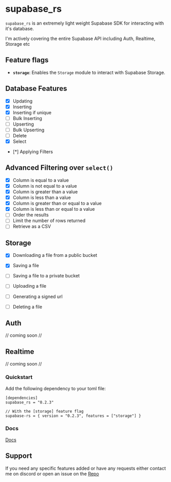 # supabase_rs

`supabase_rs` is an extremely light weight Supabase SDK for interacting with it's database.

I'm actively covering the entire Supabase API including Auth, Realtime, Storage etc

## Feature flags
- **`storage`**: Enables the `Storage` module to interact with Supabase Storage.


## Database Features

- [x] Updating
- [x] Inserting
- [x] Inserting if unique
- [ ] Bulk Inserting
- [ ] Upserting
- [ ] Bulk Upserting
- [ ] Delete
- [x] Select
- [*] Applying Filters

## Advanced Filtering over `select()`

- [x] Column is equal to a value
- [x] Column is not equal to a value
- [x] Column is greater than a value
- [x] Column is less than a value
- [x] Column is greater than or equal to a value
- [x] Column is less than or equal to a value
- [ ] Order the results
- [ ] Limit the number of rows returned
- [ ] Retrieve as a CSV

## Storage

- [x] Downloading a file from a public bucket
- [x] Saving a file
- [ ] Saving a file to a private bucket
- [ ] Uploading a file
- [ ] Generating a signed url
- [ ] Deleting a file


## Auth

// coming soon //

## Realtime

// coming soon //



### Quickstart
Add the following dependency to your toml file:
```
[dependencies]
supabase_rs = "0.2.3"

// With the [storage] feature flag
supabase-rs = { version = "0.2.3", features = ["storage"] }
```

### Docs
[Docs](https://docs.rs/supabase_rs/latest/supabase_rs/)

## Support
If you need any specific features added or have any requests either contact me on
discord or open an issue on the [Repo](https://github.com/floris-xlx/supabase_rs)